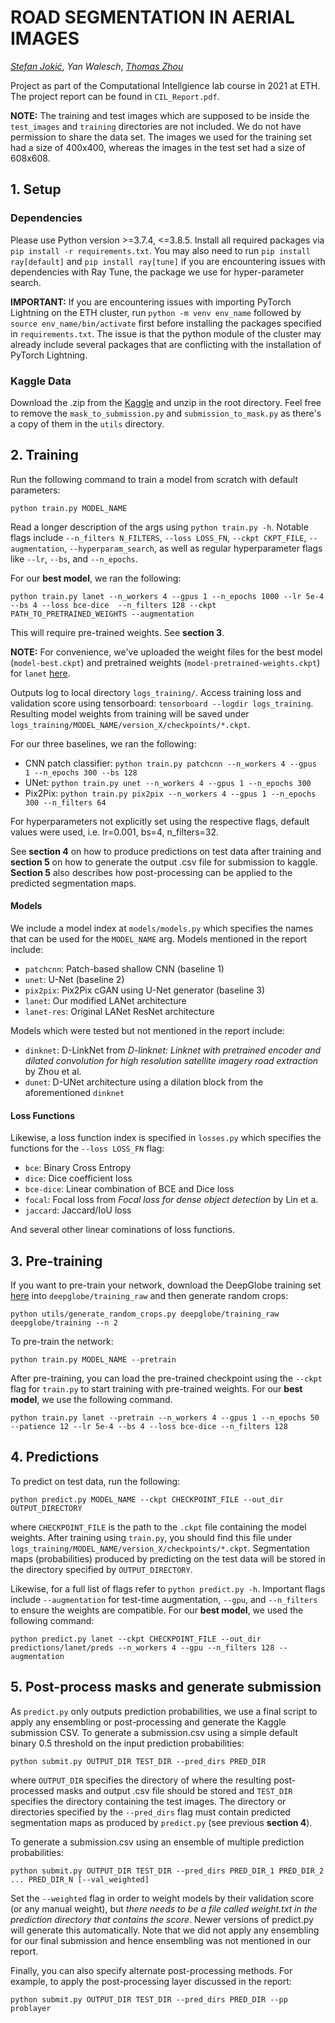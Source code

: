 # ROAD SEGMENTATION IN AERIAL IMAGES
[_Stefan Jokić_](https://github.com/sjokic), _Yan Walesch_, [_Thomas Zhou_](https://github.com/thomastzhou)

Project as part of the Computational Intellgience lab course in 2021 at ETH. The project report can be found in `CIL_Report.pdf`.

**NOTE:** The training and test images which are supposed to be inside the `test_images` and `training` directories are not included. We do not have permission to share the data set. The images we used for the training set had a size of 400x400, whereas the images in the test set had a size of 608x608. 

## 1. Setup
### Dependencies
Please use Python version >=3.7.4, <=3.8.5.
Install all required packages via `pip install -r requirements.txt`. You may also need to run `pip install ray[default]` and `pip install ray[tune]` if you are encountering issues with dependencies with Ray Tune, the package we use for hyper-parameter search.

**IMPORTANT:** If you are encountering issues with importing PyTorch Lightning on the ETH cluster, run `python -m venv env_name` followed by `source env_name/bin/activate` first before installing the packages specified in `requirements.txt`. The issue is that the python module of the cluster may already include several packages that are conflicting with the installation of PyTorch Lightning.

### Kaggle Data
Download the .zip from the [Kaggle](https://www.kaggle.com/c/cil-road-segmentation-2021) and unzip in the root directory.
Feel free to remove the `mask_to_submission.py` and `submission_to_mask.py` as there's a copy of them in the `utils` directory.

## 2. Training
Run the following command to train a model from scratch with default parameters:

`python train.py MODEL_NAME`

Read a longer description of the args using `python train.py -h`. Notable flags include `--n_filters N_FILTERS`, `--loss LOSS_FN`, `--ckpt CKPT_FILE`, `--augmentation`, `--hyperparam_search`, as well as regular hyperparameter flags like `--lr`, `--bs`, and `--n_epochs`. 

For our **best model**, we ran the following:

`python train.py lanet --n_workers 4 --gpus 1 --n_epochs 1000 --lr 5e-4 --bs 4 --loss bce-dice  --n_filters 128 --ckpt PATH_TO_PRETRAINED_WEIGHTS --augmentation`

This will require pre-trained weights. See **section 3**. 

**NOTE:** For convenience, we've uploaded the weight files for the best model (`model-best.ckpt`) and pretrained weights (`model-pretrained-weights.ckpt`) for `lanet` [here](https://polybox.ethz.ch/index.php/s/I7ZH05H0lZRyIkA). 

Outputs log to local directory `logs_training/`. Access training loss and validation score using tensorboard: `tensorboard --logdir logs_training`. Resulting model weights from training will be saved under `logs_training/MODEL_NAME/version_X/checkpoints/*.ckpt`.

For our three baselines, we ran the following:
- CNN patch classifier: `python train.py patchcnn --n_workers 4 --gpus 1 --n_epochs 300 --bs 128`
- UNet: `python train.py unet --n_workers 4 --gpus 1 --n_epochs 300`
- Pix2Pix: `python train.py pix2pix --n_workers 4 --gpus 1 --n_epochs 300 --n_filters 64`

For hyperparameters not explicitly set using the respective flags, default values were used, i.e. lr=0.001, bs=4, n_filters=32.

See **section 4** on how to produce predictions on test data after training and **section 5** on how to generate the output .csv file for submission to kaggle. **Section 5** also describes how post-processing can be applied to the predicted segmentation maps. 

#### Models
We include a model index at `models/models.py` which specifies the names that can be used for the `MODEL_NAME` arg.
Models mentioned in the report include:

- `patchcnn`: Patch-based shallow CNN (baseline 1)
- `unet`: U-Net (baseline 2)
- `pix2pix`: Pix2Pix cGAN using U-Net generator (baseline 3)
- `lanet`: Our modified LANet architecture
- `lanet-res`: Original LANet ResNet architecture

Models which were tested but not mentioned in the report include:

- `dinknet`: D-LinkNet from _D-linknet: Linknet with pretrained encoder and dilated convolution for high resolution satellite imagery road extraction_ by Zhou et al.
- `dunet`: D-UNet architecture using a dilation block from the aforementioned `dinknet`

#### Loss Functions
Likewise, a loss function index is specified in `losses.py` which specifies the functions for the `--loss LOSS_FN` flag:
- `bce`: Binary Cross Entropy
- `dice`: Dice coefficient loss
- `bce-dice`: Linear combination of BCE and Dice loss
- `focal`: Focal loss from _Focal loss for dense object detection_ by Lin et a.
- `jaccard`: Jaccard/IoU loss

And several other linear cominations of loss functions.

## 3. Pre-training
If you want to pre-train your network, download the DeepGlobe training set [here](https://www.kaggle.com/balraj98/deepglobe-road-extraction-dataset?select=train) into `deepglobe/training_raw` and then generate random crops:

`python utils/generate_random_crops.py deepglobe/training_raw deepglobe/training --n 2`

To pre-train the network:

`python train.py MODEL_NAME --pretrain`

After pre-training, you can load the pre-trained checkpoint using the `--ckpt` flag for `train.py` to start training with pre-trained weights. For our **best model**, we use the following command.

`python train.py lanet --pretrain --n_workers 4 --gpus 1 --n_epochs 50 --patience 12 --lr 5e-4 --bs 4 --loss bce-dice --n_filters 128`

## 4. Predictions
To predict on test data, run the following:

`python predict.py MODEL_NAME --ckpt CHECKPOINT_FILE --out_dir OUTPUT_DIRECTORY`

where `CHECKPOINT_FILE` is the path to the `.ckpt` file containing the model weights. After training using `train.py`, you should find this file under `logs_training/MODEL_NAME/version_X/checkpoints/*.ckpt`. Segmentation maps (probabilities) produced by predicting on the test data will be stored in the directory specified by `OUTPUT_DIRECTORY`.

Likewise, for a full list of flags refer to `python predict.py -h`. Important flags include `--augmentation` for test-time augmentation, `--gpu`, and `--n_filters` to ensure the weights are compatible. For our **best model**, we used the following command:

`python predict.py lanet --ckpt CHECKPOINT_FILE --out_dir predictions/lanet/preds --n_workers 4 --gpu --n_filters 128 --augmentation`

## 5. Post-process masks and generate submission
As `predict.py` only outputs prediction probabilities, we use a final script to apply any ensembling or post-processing and generate the Kaggle submission CSV.
To generate a submission.csv using a simple default binary 0.5 threshold on the input prediction probabilities:

`python submit.py OUTPUT_DIR TEST_DIR --pred_dirs PRED_DIR`

where `OUTPUT_DIR` specifies the directory of where the resulting post-processed masks and output .csv file should be stored and `TEST_DIR` specifies the directory containing the test images. The directory or directories specified by the `--pred_dirs` flag must contain predicted segmentation maps as produced by `predict.py` (see previous **section 4**).

To generate a submission.csv using an ensemble of multiple prediction probabilities:

`python submit.py OUTPUT_DIR TEST_DIR --pred_dirs PRED_DIR_1 PRED_DIR_2 ... PRED_DIR_N [--val_weighted]`

Set the `--weighted` flag in order to weight models by their validation score (or any manual weight), but *there needs to be a file called weight.txt in the prediction directory that contains the score*. Newer versions of predict.py will generate this automatically. Note that we did not apply any ensembling for our final submission and hence ensembling was not mentioned in our report.

Finally, you can also specify alternate post-processing methods. For example, to apply the post-processing layer discussed in the report:

`python submit.py OUTPUT_DIR TEST_DIR --pred_dirs PRED_DIR --pp problayer`
